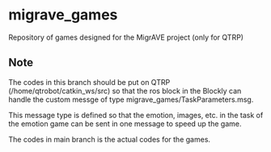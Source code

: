 # migrave_games
Repository of games designed for the MigrAVE project (only for QTRP)

## Note
The codes in this branch should be put on QTRP (/home/qtrobot/catkin_ws/src) so that the ros block in the Blockly can handle the custom messge of type migrave_games/TaskParameters.msg. 

This message type is defined so that the emotion, images, etc. in the task of the emotion game can be sent in one message to speed up the game. 

The codes in main branch is the actual codes for the games.
